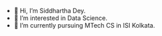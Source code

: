 - 👋 Hi, I’m Siddhartha Dey.
- 👀 I’m interested in Data Science.
- 🌱 I’m currently pursuing MTech CS in ISI Kolkata.

<!---
Siddhartha-dey/Siddhartha-dey is a ✨ special ✨ repository because its `README.md` (this file) appears on your GitHub profile.
You can click the Preview link to take a look at your changes.
--->
